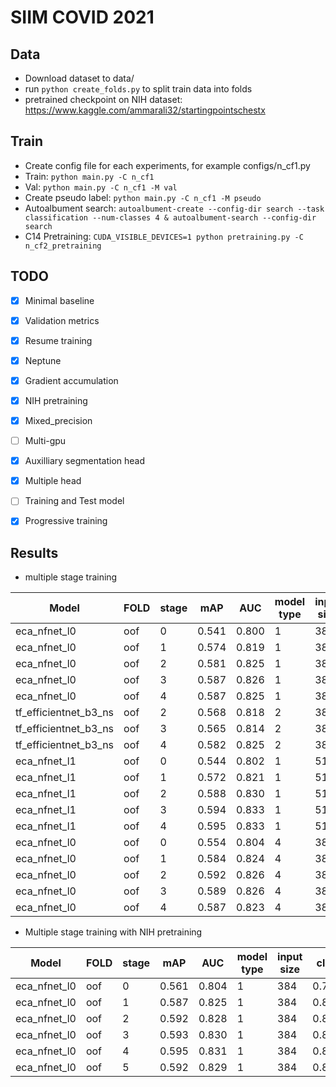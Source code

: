 # SIIM COVID 2021
## Data
* Download dataset to data/
* run `python create_folds.py` to split train data into folds
* pretrained checkpoint on NIH dataset: https://www.kaggle.com/ammarali32/startingpointschestx

## Train
* Create config file for each experiments, for example configs/n_cf1.py
* Train: `python main.py -C n_cf1`
* Val: `python main.py -C n_cf1 -M val`
* Create pseudo label: `python main.py -C n_cf1 -M pseudo`
* Autoalbument search: `autoalbument-create --config-dir search --task classification --num-classes 4 & autoalbument-search --config-dir search`
* C14 Pretraining: `CUDA_VISIBLE_DEVICES=1 python pretraining.py -C n_cf2_pretraining`

## TODO
- [x] Minimal baseline
- [x] Validation metrics
- [x] Resume training
- [x] Neptune
- [x] Gradient accumulation
- [x] NIH pretraining
- [x] Mixed_precision
- [ ] Multi-gpu
- [x] Auxilliary segmentation head
- [x] Multiple head
- [ ] Training and Test model
- [x] Progressive training


## Results
* multiple stage training

Model | FOLD | stage | mAP | AUC | model type | input size | cls1 | cls2 | cls3 | cls4 | config
--- | --- | --- | --- |--- |--- |--- |--- |--- |--- |--- |---
eca_nfnet_l0 | oof | 0 | 0.541 | 0.800 | 1 | 384 | 0.788 | 0.841 | 0.264 | 0.269 | n_cf2
eca_nfnet_l0 | oof | 1 | 0.574 | 0.819 | 1 | 384 | 0.808 | 0.856 | 0.302 | 0.329 | n_cf2
eca_nfnet_l0 | oof | 2 | 0.581 | 0.825 | 1 | 384 | 0.812 | 0.860 | 0.307 | 0.344 | n_cf2
eca_nfnet_l0 | oof | 3 | 0.587 | 0.826 | 1 | 384 | 0.815 | 0.861 | 0.314 | 0.357 | n_cf2
eca_nfnet_l0 | oof | 4 | 0.587 | 0.825 | 1 | 384 | 0.811 | 0.860 | 0.314 | 0.363 | n_cf2
tf_efficientnet_b3_ns | oof | 2 | 0.568 | 0.818 | 2 | 384 | 0.808 | 0.857 | 0.282 | 0.324 | n_cf3
tf_efficientnet_b3_ns | oof | 3 | 0.565 | 0.814 | 2 | 384 | 0.802 | 0.854 | 0.281 | 0.322 | n_cf3
tf_efficientnet_b3_ns | oof | 4 | 0.582 | 0.825 | 2 | 384 | 0.817 | 0.860 | 0.303 | 0.348 | n_cf3
eca_nfnet_l1 | oof | 0 | 0.544 | 0.802 | 1 | 512 | 0.790 | 0.844 | 0.265 | 0.276 | n_cf4
eca_nfnet_l1 | oof | 1 | 0.572 | 0.821 | 1 | 512 | 0.809 | 0.856 | 0.288 | 0.334 | n_cf4
eca_nfnet_l1 | oof | 2 | 0.588 | 0.830 | 1 | 512 | 0.821 | 0.862 | 0.322 | 0.368 | n_cf4
eca_nfnet_l1 | oof | 3 | 0.594 | 0.833 | 1 | 512 | 0.817 | 0.864 | 0.329 | 0.363 | n_cf4
eca_nfnet_l1 | oof | 4 | 0.595 | 0.833 | 1 | 512 | 0.820 | 0.865 | 0.326 | 0.367 | n_cf4
eca_nfnet_l0 | oof | 0 | 0.554 | 0.804 | 4 | 384 | 0.787 | 0.843 | 0.282 | 0.304 | n_cf5
eca_nfnet_l0 | oof | 1 | 0.584 | 0.824 | 4 | 384 | 0.815 | 0.853 | 0.316 | 0.353 | n_cf5
eca_nfnet_l0 | oof | 2 | 0.592 | 0.826 | 4 | 384 | 0.817 | 0.857 | 0.328 | 0.364 | n_cf5
eca_nfnet_l0 | oof | 3 | 0.589 | 0.826 | 4 | 384 | 0.814 | 0.858 | 0.325 | 0.359 | n_cf5
eca_nfnet_l0 | oof | 4 | 0.587 | 0.823 | 4 | 384 | 0.812 | 0.857 | 0.315 | 0.361 | n_cf5

* Multiple stage training with NIH pretraining

Model | FOLD | stage | mAP | AUC | model type | input size | cls1 | cls2 | cls3 | cls4 | config
--- | --- | --- | --- |--- |--- |--- |--- |--- |--- |--- |---
eca_nfnet_l0 | oof | 0 | 0.561 | 0.804 | 1 | 384 | 0.792 | 0.846 | 0.276 | 0.331 | n_cf7
eca_nfnet_l0 | oof | 1 | 0.587 | 0.825 | 1 | 384 | 0.814 | 0.857 | 0.298 | 0.381 | n_cf7
eca_nfnet_l0 | oof | 2 | 0.592 | 0.828 | 1 | 384 | 0.812 | 0.858 | 0.303 | 0.394 | n_cf7
eca_nfnet_l0 | oof | 3 | 0.593 | 0.830 | 1 | 384 | 0.816 | 0.860 | 0.306 | 0.390 | n_cf7
eca_nfnet_l0 | oof | 4 | 0.595 | 0.831 | 1 | 384 | 0.817 | 0.860 | 0.306 | 0.395 | n_cf7
eca_nfnet_l0 | oof | 5 | 0.592 | 0.829 | 1 | 384 | 0.813 | 0.859 | 0.306 | 0.391 | n_cf7
